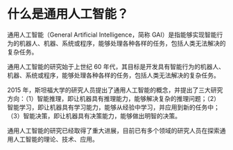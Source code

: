 # 什么是通用人工智能？

通用人工智能（General Artificial Intelligence，简称 GAI）是指能够实现智能行为的机器人、机器、系统或程序，能够处理各种各样的任务，包括人类无法解决的复杂任务。

通用人工智能的研究始于上世纪 60 年代，其目标是开发具有智能行为的机器人、机器、系统或程序，能够处理各种各样的任务，包括人类无法解决的复杂任务。

2015 年，斯坦福大学的研究人员提出了通用人工智能的概念，并提出了三大研究方向：（1）智能推理，即让机器具有推理能力，能够解决复杂的推理问题；（2）智能学习，即让机器具有学习能力，能够从经验中学习，并应用到新的任务中；（3）智能决策，即让机器具有决策能力，能够做出明智的决策。

通用人工智能的研究已经取得了重大进展，目前已有多个领域的研究人员在探索通用人工智能的理论、技术、应用。

